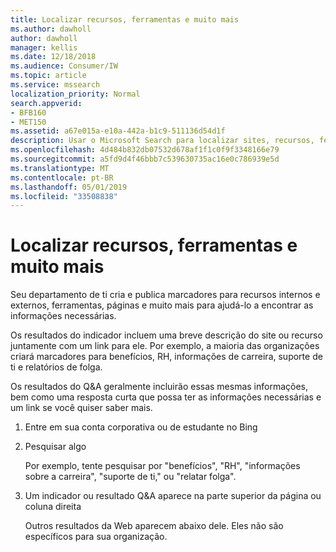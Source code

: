 ```yaml
---
title: Localizar recursos, ferramentas e muito mais
ms.author: dawholl
author: dawholl
manager: kellis
ms.date: 12/18/2018
ms.audience: Consumer/IW
ms.topic: article
ms.service: mssearch
localization_priority: Normal
search.appverid:
- BFB160
- MET150
ms.assetid: a67e015a-e10a-442a-b1c9-511136d54d1f
description: Usar o Microsoft Search para localizar sites, recursos, ferramentas e links da intranet para informações internas
ms.openlocfilehash: 4d484b832db07532d678af1f1c0f9f3348166e79
ms.sourcegitcommit: a5fd9d4f46bbb7c539630735ac16e0c786939e5d
ms.translationtype: MT
ms.contentlocale: pt-BR
ms.lasthandoff: 05/01/2019
ms.locfileid: "33508838"
---
```

# <a name="find-resources-tools-and-more"></a>Localizar recursos, ferramentas e muito mais

Seu departamento de ti cria e publica marcadores para recursos internos e externos, ferramentas, páginas e muito mais para ajudá-lo a encontrar as informações necessárias.
  
Os resultados do indicador incluem uma breve descrição do site ou recurso juntamente com um link para ele. Por exemplo, a maioria das organizações criará marcadores para benefícios, RH, informações de carreira, suporte de ti e relatórios de folga.
  
Os resultados do Q&A geralmente incluirão essas mesmas informações, bem como uma resposta curta que possa ter as informações necessárias e um link se você quiser saber mais.
  
1. Entre em sua conta corporativa ou de estudante no Bing 
    
2. Pesquisar algo
    
    Por exemplo, tente pesquisar por "benefícios", "RH", "informações sobre a carreira", "suporte de ti," ou "relatar folga".
    
3. Um indicador ou resultado Q&A aparece na parte superior da página ou coluna direita
    
    Outros resultados da Web aparecem abaixo dele. Eles não são específicos para sua organização.

  

